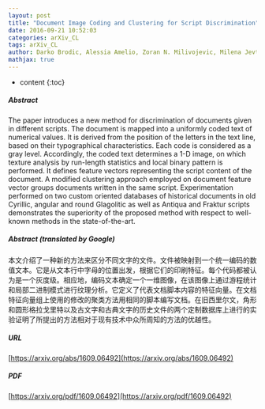 ```yaml
---
layout: post
title: "Document Image Coding and Clustering for Script Discrimination"
date: 2016-09-21 10:52:03
categories: arXiv_CL
tags: arXiv_CL
author: Darko Brodic, Alessia Amelio, Zoran N. Milivojevic, Milena Jevtic
mathjax: true
---
```


* content
{:toc}

##### Abstract
The paper introduces a new method for discrimination of documents given in different scripts. The document is mapped into a uniformly coded text of numerical values. It is derived from the position of the letters in the text line, based on their typographical characteristics. Each code is considered as a gray level. Accordingly, the coded text determines a 1-D image, on which texture analysis by run-length statistics and local binary pattern is performed. It defines feature vectors representing the script content of the document. A modified clustering approach employed on document feature vector groups documents written in the same script. Experimentation performed on two custom oriented databases of historical documents in old Cyrillic, angular and round Glagolitic as well as Antiqua and Fraktur scripts demonstrates the superiority of the proposed method with respect to well-known methods in the state-of-the-art.

##### Abstract (translated by Google)
本文介绍了一种新的方法来区分不同文字的文件。文件被映射到一个统一编码的数值文本。它是从文本行中字母的位置出发，根据它们的印刷特征。每个代码都被认为是一个灰度级。相应地，编码文本确定一个一维图像，在该图像上通过游程统计和局部二进制模式进行纹理分析。它定义了代表文档脚本内容的特征向量。在文档特征向量组上使用的修改的聚类方法用相同的脚本编写文档。在旧西里尔文，角形和圆形格拉戈里特以及古文字和古典文字的历史文件的两个定制数据库上进行的实验证明了所提出的方法相对于现有技术中众所周知的方法的优越性。

##### URL
[https://arxiv.org/abs/1609.06492](https://arxiv.org/abs/1609.06492)

##### PDF
[https://arxiv.org/pdf/1609.06492](https://arxiv.org/pdf/1609.06492)

